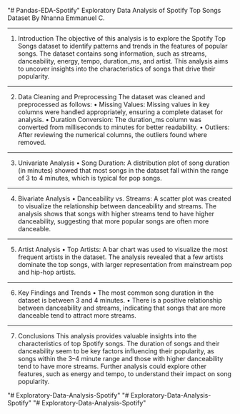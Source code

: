 "# Pandas-EDA-Spotify" 
Exploratory Data Analysis of Spotify Top Songs Dataset
By Nnanna Emmanuel C.

________________________________________
1. Introduction
The objective of this analysis is to explore the Spotify Top Songs dataset to identify patterns and trends in the features of popular songs. The dataset contains song information, such as streams, danceability, energy, tempo, duration_ms, and artist. This analysis aims to uncover insights into the characteristics of songs that drive their popularity.
________________________________________
2. Data Cleaning and Preprocessing
The dataset was cleaned and preprocessed as follows:
•	Missing Values: Missing values in key columns were handled appropriately, ensuring a complete dataset for analysis.
•	Duration Conversion: The duration_ms column was converted from milliseconds to minutes for better readability.
•	Outliers: After reviewing the numerical columns, the outliers found where removed.
________________________________________
3. Univariate Analysis
•	Song Duration: A distribution plot of song duration (in minutes) showed that most songs in the dataset fall within the range of 3 to 4 minutes, which is typical for pop songs.
________________________________________
4. Bivariate Analysis
•	Danceability vs. Streams: A scatter plot was created to visualize the relationship between danceability and streams. The analysis shows that songs with higher streams tend to have higher danceability, suggesting that more popular songs are often more danceable.
________________________________________
5. Artist Analysis
•	Top Artists: A bar chart was used to visualize the most frequent artists in the dataset. The analysis revealed that a few artists dominate the top songs, with larger representation from mainstream pop and hip-hop artists.
________________________________________
6. Key Findings and Trends
•	The most common song duration in the dataset is between 3 and 4 minutes.
•	There is a positive relationship between danceability and streams, indicating that songs that are more danceable tend to attract more streams.
________________________________________
7. Conclusions
This analysis provides valuable insights into the characteristics of top Spotify songs. The duration of songs and their danceability seem to be key factors influencing their popularity, as songs within the 3–4 minute range and those with higher danceability tend to have more streams. Further analysis could explore other features, such as energy and tempo, to understand their impact on song popularity.

"# Exploratory-Data-Analysis-Spotify" 
"# Exploratory-Data-Analysis-Spotify" 
"# Exploratory-Data-Analysis-Spotify" 
